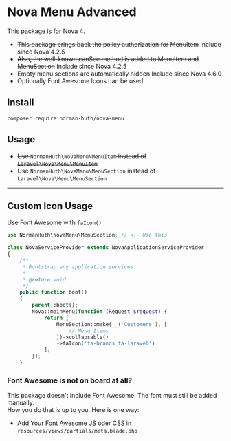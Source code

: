 # Nova Menu Advanced

This package is for Nova 4. 

* ~~This package brings back the policy authorization for MenuItem~~ Include since Nova 4.2.5
* ~~Also, the well-known canSee method is added to MenuItem and MenuSection~~ Include since Nova 4.2.5
* ~~Empty menu sections are automatically hidden~~ Include since Nova 4.6.0
* Optionally Font Awesome Icons can be used

## Install
```
composer require norman-huth/nova-menu
```

## Usage
* ~~Use `NormanHuth\NovaMenu\MenuItem` instead of `Laravel\Nova\Menu\MenuItem`~~
* Use `NormanHuth\NovaMenu\MenuSection` instead of `Laravel\Nova\Menu\MenuSection`
 
---
## Custom Icon Usage
Use Font Awesome with `faIcon()`

```php
use NormanHuth\NovaMenu\MenuSection; // <!- Use this

class NovaServiceProvider extends NovaApplicationServiceProvider
{
    /**
     * Bootstrap any application services.
     *
     * @return void
     */
    public function boot()
    {
        parent::boot();
        Nova::mainMenu(function (Request $request) {
            return [
                MenuSection::make(__('Customers'), [
                    // Menu Items
                ])->collapsable()
                ->faIcon('fa-brands fa-laravel')
            ];
        });
    }
```

### Font Awesome is not on board at all?
This package doesn't include Font Awesome. The font must still be added manually.  
How you do that is up to you. Here is one way:
* Add Your Font Awesome JS oder CSS in `resources/views/partials/meta.blade.php`
